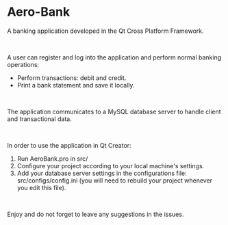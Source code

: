 # Aero-Bank
<p>A banking application developed in the Qt Cross Platform Framework.</p>
<br>
<p>A user can register and log into the application and perform normal banking operations:</p>
<ul>
  <li>Perform transactions: debit and credit.</li>
  <li>Print a bank statement and save it locally.</li>
</ul>
<br>
<p>The application communicates to a MySQL database server to handle client and transactional data.</p>
<br>
<p>In order to use the application in Qt Creator:</p>
<ol>
  <li>Run AeroBank.pro in src/</li>
  <li>Configure your project according to your local machine's settings.</li>
  <li>Add your database server settings in the configurations file: src/configs/config.ini (you will need to rebuild your project whenever you edit this file).</li>
</ol>
<br>
<p>Enjoy and do not forget to leave any suggestions in the issues.</p>
